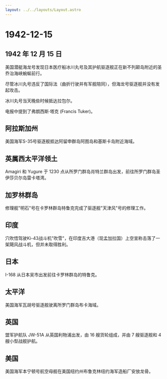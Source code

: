 ```yaml
---
layout: ../../layouts/Layout.astro
---
```


# 1942-12-15

## 1942 年 12 月 15 日

美国潜艇海龙号发现日本医疗船冰川丸号及其护航驱逐舰正在新不列颠岛附近的圣乔治海峡蜿蜒前行。

尽管冰川丸号违反了国际法（曲折行驶并有军舰陪同），但海龙号驱逐舰并没有发起攻击。

冰川丸号当天晚些时候抵达拉包尔。

电报中提到了弗朗西斯·塔克 (Francis Tuker)。

## 阿拉斯加州

美国海军S-35号驱逐舰抵达阿留申群岛阿图岛和基斯卡岛附近海域。

## 英属西太平洋领土

Amagiri 和 Yugure 于 1230
点从所罗门群岛肖特兰群岛出发，前往所罗门群岛圣伊莎贝尔岛雷卡塔湾。

## 加罗林群岛

修理舰"明石"号在卡罗林群岛特鲁克完成了驱逐舰"天津风"号的修理工作。

## 印度

穴吹悟驾驶Ki-43战斗机"吹雪"，在印度吉大港（现孟加拉国）上空宣称击落了一架飓风战斗机，但并未取得胜利。

## 日本

I-168 从日本吴市出发前往卡罗林群岛的特鲁克。

## 太平洋

美国海军瓦胡号驱逐舰驶离所罗门群岛布卡海域。

## 英国

盟军护航队 JW-51A 从英国利物浦出发，由 16 艘货轮组成，并由 7 艘驱逐舰和
4 艘小型战舰护航。

## 美国

美国海军本宁顿号航空母舰在美国纽约州布鲁克林纽约海军造船厂安放龙骨。
